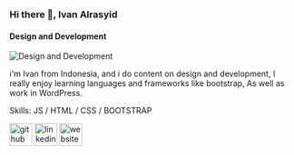### Hi there 👋, Ivan Alrasyid
#### Design and Development
![Design and Development](https://pbs.twimg.com/profile_banners/1446477008003764228/1641096151/1080x360)

i'm Ivan from Indonesia, and i do content on design and development, I really enjoy learning languages and frameworks like bootstrap, As well as work in WordPress.

Skills: JS / HTML / CSS / BOOTSTRAP

[<img src='https://cdn.jsdelivr.net/npm/simple-icons@3.0.1/icons/github.svg' alt='github' height='40'>](https://github.com/ivanalrasyid)  [<img src='https://cdn.jsdelivr.net/npm/simple-icons@3.0.1/icons/linkedin.svg' alt='linkedin' height='40'>](https://www.linkedin.com/in/IvanAlrasyid/)  [<img src='https://cdn.jsdelivr.net/npm/simple-icons@3.0.1/icons/icloud.svg' alt='website' height='40'>](https://github.com/ivanalrasyid)  

